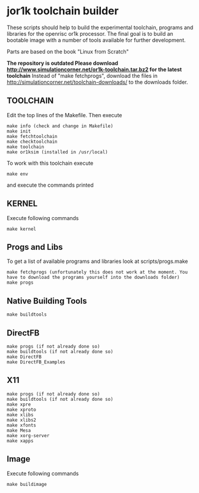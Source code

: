 jor1k toolchain builder
=======================

These scripts should help to build the experimental toolchain, programs and libraries for the openrisc or1k processor.
The final goal is to build an bootable image with a number of tools available for further development.

Parts are based on the book "Linux from Scratch"

**The repository is outdated Please download http://www.simulationcorner.net/or1k-toolchain.tar.bz2 for the latest toolchain**
Instead of "make fetchprogs", download the files in http://simulationcorner.net/toolchain-downloads/ to the downloads folder.


TOOLCHAIN
---------

Edit the top lines of the Makefile. Then execute


	make info (check and change in Makefile)		
	make init		
	make fetchtoolchain		
	make checktoolchain		
	make toolchain		
	make or1ksim (installed in /usr/local)		


To work with this toolchain execute
	
	make env

and execute the commands printed

KERNEL
------
Execute following commands
	
	make kernel
	
Progs and Libs
--------------

To get a list of available programs and libraries look at scripts/progs.make
	
	make fetchprogs (unfortunately this does not work at the moment. You have to download the programs yourself into the downloads folder)
	make progs
	

Native Building Tools
---------------------
	
	make buildtools
	

DirectFB
--------

	make progs (if not already done so)
	make buildtools (if not already done so)
	make DirectFB 
	make DirectFB_Examples

X11
---

	make progs (if not already done so)
	make buildtools (if not already done so)
	make xpre
	make xproto
	make xlibs
	make xlibs2
	make xfonts
	make Mesa
	make xorg-server
	make xapps


Image
-----

Execute following commands

	make buildimage
	
